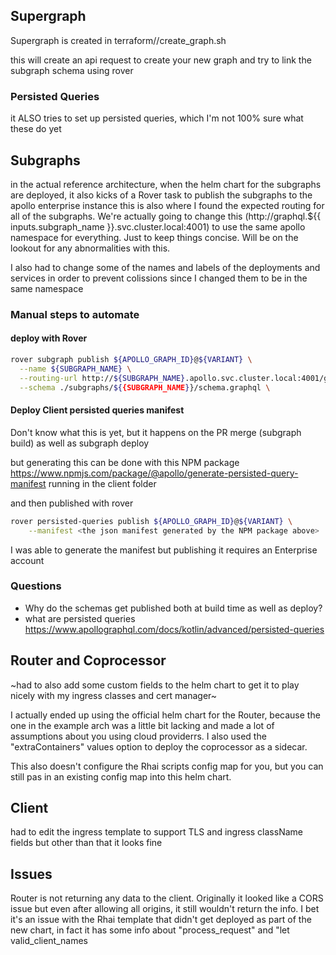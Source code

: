 ## Supergraph
Supergraph is created in terraform/<cloud provider>/create_graph.sh

this will create an api request to create your new graph and try to link the subgraph schema using rover 

### Persisted Queries
it ALSO tries to set up persisted queries, which I'm not 100% sure what these do yet

## Subgraphs
in the actual reference architecture, when the helm chart for the subgraphs are deployed, it also kicks of a Rover task to publish the subgraphs to the apollo enterprise instance
this is also where I found the expected routing for all of the subgraphs. We're actually going to change this (http://graphql.${{ inputs.subgraph_name }}.svc.cluster.local:4001) to use the same apollo namespace for everything. Just to keep things concise. Will be on the lookout for any abnormalities with this. 

I also had to change some of the names and labels of the deployments and services in order to prevent colissions since I changed them to be in the same namespace

### Manual steps to automate
#### deploy with Rover
```bash
rover subgraph publish ${APOLLO_GRAPH_ID}@${VARIANT} \
  --name ${SUBGRAPH_NAME} \
  --routing-url http://${SUBGRAPH_NAME}.apollo.svc.cluster.local:4001/graphql \
  --schema ./subgraphs/${{SUBGRAPH_NAME}}/schema.graphql \
```

#### Deploy Client persisted queries manifest
Don't know what this is yet, but it happens on the PR merge (subgraph build) as well as subgraph deploy

but generating this can be done with this NPM package https://www.npmjs.com/package/@apollo/generate-persisted-query-manifest
running in the client folder

and then published with rover
```bash
rover persisted-queries publish ${APOLLO_GRAPH_ID}@${VARIANT} \
    --manifest <the json manifest generated by the NPM package above>
```

I was able to generate the manifest but publishing it requires an Enterprise account

### Questions
- Why do the schemas get published both at build time as well as deploy? 
- what are persisted queries https://www.apollographql.com/docs/kotlin/advanced/persisted-queries

## Router and Coprocessor
~had to also add some custom fields to the helm chart to get it to play nicely with my ingress classes and cert manager~

I actually ended up using the official helm chart for the Router, because the one in the example arch was a little bit lacking and made a lot of assumptions about you using cloud providerrs. 
I also used the "extraContainers" values option to deploy the coprocessor as a sidecar. 

This also doesn't configure the Rhai scripts config map for you, but you can still pas in an existing config map into this helm chart.

## Client
had to edit the ingress template to support TLS and ingress className fields but other than that it looks fine


## Issues 
Router is not returning any data to the client. Originally it looked like a CORS issue but even after allowing all origins, it still wouldn't return the info.
I bet it's an issue with the Rhai template that didn't get deployed as part of the new chart, in fact it has some info about "process_request" and "let valid_client_names

